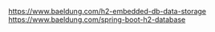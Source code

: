 https://www.baeldung.com/h2-embedded-db-data-storage
https://www.baeldung.com/spring-boot-h2-database
